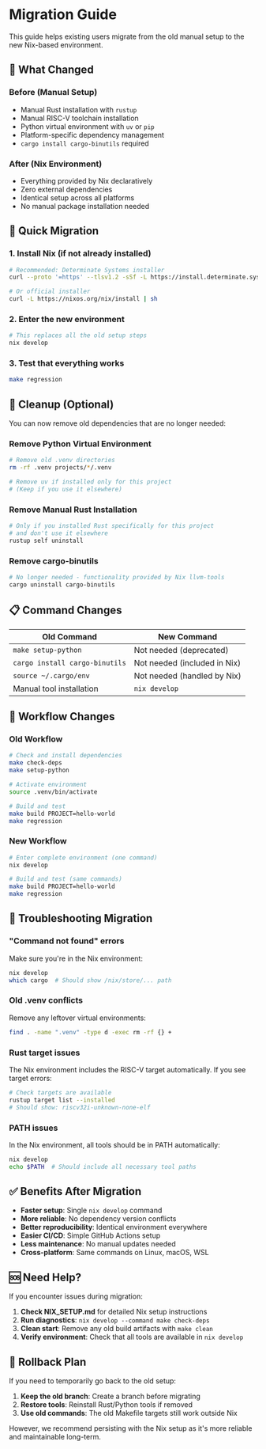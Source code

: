 # Migration Guide

This guide helps existing users migrate from the old manual setup to the new Nix-based environment.

## 🔄 What Changed

### Before (Manual Setup)
- Manual Rust installation with `rustup`
- Manual RISC-V toolchain installation
- Python virtual environment with `uv` or `pip`
- Platform-specific dependency management
- `cargo install cargo-binutils` required

### After (Nix Environment)
- Everything provided by Nix declaratively
- Zero external dependencies
- Identical setup across all platforms
- No manual package installation needed

## 🚀 Quick Migration

### 1. Install Nix (if not already installed)
```bash
# Recommended: Determinate Systems installer
curl --proto '=https' --tlsv1.2 -sSf -L https://install.determinate.systems/nix | sh

# Or official installer
curl -L https://nixos.org/nix/install | sh
```

### 2. Enter the new environment
```bash
# This replaces all the old setup steps
nix develop
```

### 3. Test that everything works
```bash
make regression
```

## 🧹 Cleanup (Optional)

You can now remove old dependencies that are no longer needed:

### Remove Python Virtual Environment
```bash
# Remove old .venv directories
rm -rf .venv projects/*/.venv

# Remove uv if installed only for this project
# (Keep if you use it elsewhere)
```

### Remove Manual Rust Installation
```bash
# Only if you installed Rust specifically for this project
# and don't use it elsewhere
rustup self uninstall
```

### Remove cargo-binutils
```bash
# No longer needed - functionality provided by Nix llvm-tools
cargo uninstall cargo-binutils
```

## 📋 Command Changes

| Old Command | New Command |
|-------------|-------------|
| `make setup-python` | Not needed (deprecated) |
| `cargo install cargo-binutils` | Not needed (included in Nix) |
| `source ~/.cargo/env` | Not needed (handled by Nix) |
| Manual tool installation | `nix develop` |

## 🔧 Workflow Changes

### Old Workflow
```bash
# Check and install dependencies
make check-deps
make setup-python

# Activate environment
source .venv/bin/activate

# Build and test
make build PROJECT=hello-world
make regression
```

### New Workflow
```bash
# Enter complete environment (one command)
nix develop

# Build and test (same commands)
make build PROJECT=hello-world
make regression
```

## 🐛 Troubleshooting Migration

### "Command not found" errors
Make sure you're in the Nix environment:
```bash
nix develop
which cargo  # Should show /nix/store/... path
```

### Old .venv conflicts
Remove any leftover virtual environments:
```bash
find . -name ".venv" -type d -exec rm -rf {} +
```

### Rust target issues
The Nix environment includes the RISC-V target automatically. If you see target errors:
```bash
# Check targets are available
rustup target list --installed
# Should show: riscv32i-unknown-none-elf
```

### PATH issues
In the Nix environment, all tools should be in PATH automatically:
```bash
nix develop
echo $PATH  # Should include all necessary tool paths
```

## ✅ Benefits After Migration

- **Faster setup**: Single `nix develop` command
- **More reliable**: No dependency version conflicts
- **Better reproducibility**: Identical environment everywhere
- **Easier CI/CD**: Simple GitHub Actions setup
- **Less maintenance**: No manual updates needed
- **Cross-platform**: Same commands on Linux, macOS, WSL

## 🆘 Need Help?

If you encounter issues during migration:

1. **Check NIX_SETUP.md** for detailed Nix setup instructions
2. **Run diagnostics**: `nix develop --command make check-deps`
3. **Clean start**: Remove any old build artifacts with `make clean`
4. **Verify environment**: Check that all tools are available in `nix develop`

## 🔄 Rollback Plan

If you need to temporarily go back to the old setup:

1. **Keep the old branch**: Create a branch before migrating
2. **Restore tools**: Reinstall Rust/Python tools if removed
3. **Use old commands**: The old Makefile targets still work outside Nix

However, we recommend persisting with the Nix setup as it's more reliable and maintainable long-term.
